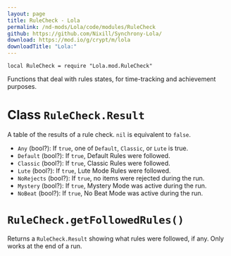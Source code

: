 ```yaml
---
layout: page
title: RuleCheck - Lola
permalink: /nd-mods/Lola/code/modules/RuleCheck
github: https://github.com/Nixill/Synchrony-Lola/
download: https://mod.io/g/crypt/m/lola
downloadTitle: "Lola:"
---
```


`local RuleCheck = require "Lola.mod.RuleCheck"`

Functions that deal with rules states, for time-tracking and achievement purposes.


# Class `RuleCheck.Result`
A table of the results of a rule check. `nil` is equivalent to `false`.
- `Any` (bool?): If `true`, one of `Default`, `Classic`, or `Lute` is true.
- `Default` (bool?): If `true`, Default Rules were followed.
- `Classic` (bool?): If `true`, Classic Rules were followed.
- `Lute` (bool?): If `true`, Lute Mode Rules were followed.
- `NoRejects` (bool?): If `true`, no items were rejected during the run.
- `Mystery` (bool?): If `true`, Mystery Mode was active during the run.
- `NoBeat` (bool?): If `true`, No Beat Mode was active during the run.


# `RuleCheck.getFollowedRules()`
Returns a `RuleCheck.Result` showing what rules were followed, if any. Only works at the end of a run.